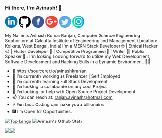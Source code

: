 ### Hi there, I'm [Avinash!](https://avinashkranjan.github.io) 👋

<a href="https://www.linkedin.com/in/avinashkranjan"><img src="https://github.com/avinashkranjan/avinashkranjan/blob/master/logos/linkedin.png" width="40" /></a>
<a href="https://github.com/avinashkranjan"><img src="https://github.com/avinashkranjan/avinashkranjan/blob/master/logos/github-logo.png" width="40" /></a>
<a href="https://www.facebook.com/avinashranjan.1020/"><img src="https://github.com/avinashkranjan/avinashkranjan/blob/master/logos/facebook.png" width="40" /></a>
<a href="mailto:ranjan.avinash@hotmail.com"><img src="https://github.com/avinashkranjan/avinashkranjan/blob/master/logos/google-plus.png" width="40" /></a>
<a href="https://twitter.com/iavinashranjan"><img src="https://github.com/avinashkranjan/avinashkranjan/blob/master/logos/twitter.png" width="40" /></a>
<a href="https://www.instagram.com/avinashkranjan7"><img src="https://github.com/avinashkranjan/avinashkranjan/blob/master/logos/instagram.png" width="40" /></a>

My Name is Avinash Kumar Ranjan, Computer Science Engineering Sophomore at Calcutta Institute of Engineering and Management (Location: Kolkata, West Bengal, India) 
I'm a MERN Stack Developer 🤓 | Ethical Hacker 😏 | Flutter Developer 🧐  | Competitive Programmer🤠  | Writer 🤭| Public Speaker 🥳 . 
I'm looking Looking forward to utilize my Web Development, Software Development and Hacking Skills in a Dynamic Environment. 🧑🏻

- 🎪 https://sourcerer.io/avinashkranjan
- 🔭 I’m currently working as Freelancer | Self Employed
- 🌱 I’m currently learning Full Stack Development
- 👯 I’m looking to collaborate on any cool Project
- 🤔 I’m looking for help with Open Source Project Development
- 📫 You can reach at: ranjan.avinash@hotmail.com
- ⚡ Fun fact: Coding can make you a billionaire.
- 🎆 I'm Open for Opportunities.




[![Top Langs](https://github-readme-stats.vercel.app/api/top-langs/?username=avinashkranjan&hide_langs_below=1)](https://github.com/anuraghazra/github-readme-stats)
![Avinash's Github Stats](https://github-readme-stats.vercel.app/api?username=avinashkranjan&show_icons=true)


<a href="https://github.com/avinashkranjan/MalwareUsingC">
  <img align="left" src="https://github-readme-stats.vercel.app/api/pin/?username=avinashkranjan&repo=MalwareUsingC" />
</a>
<a href="https://github.com/avinashkranjan/PythonProjects">
  <img align="left" src="https://github-readme-stats.vercel.app/api/pin/?username=avinashkranjan&repo=PythonProjects" />
</a>
